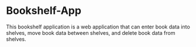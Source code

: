 # Bookshelf-App
This bookshelf application is a web application that can enter book data into shelves, move book data between shelves, and delete book data from shelves.
